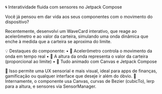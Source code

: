 🌀 Interatividade fluida com sensores no Jetpack Compose

Você já pensou em dar vida aos seus componentes com o movimento do dispositivo?

Recentemente, desenvolvi um WaveCard interativo, que reage ao acelerômetro e ao valor da carteira, simulando uma onda dinâmica que enche à medida que a carteira se aproxima do limite.

💡 Destaques do componente:
	•	🧭 Acelerômetro controla o movimento da onda em tempo real
	•	💸 A altura da onda representa o valor da carteira (proporcional ao limite)
	•	🎨 Tudo animado com Canvas e Jetpack Compose

📱 Isso permite uma UX sensorial e mais visual, ideal para apps de finanças, gamificação ou qualquer interface que deseje ir além do óbvio.
🧠 Internamente, o componente usa Canvas, curvas de Bezier (cubicTo), lerp para a altura, e sensores via SensorManager.
